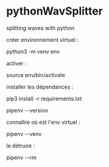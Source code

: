 # pythonWavSplitter
splitting waves with python


créer environnement virtuel :

python3 -m venv env

activer :

source env/bin/activate

installer les dépendances :

pip3 install -r requirements.txt

pipenv --version

connaître où est l'env virtuel :

pipenv --venv

le détruire :

pipenv --rm

